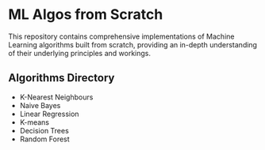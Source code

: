 # ML Algos from Scratch

This repository contains comprehensive implementations of Machine Learning algorithms built from scratch, providing an in-depth understanding of their underlying principles and workings.

## Algorithms Directory

- K-Nearest Neighbours
- Naive Bayes
- Linear Regression
- K-means 
- Decision Trees
- Random Forest
